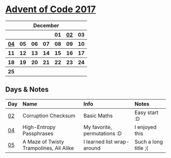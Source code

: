 # [Advent of Code 2017](https://adventofcode.com/2016/)

<table>
    <tr>
        <th colspan="7">December</th>
    </tr>
    <tr>
        <th></th>
        <th></th>
        <th></th>
        <th></th>
        <th>01</th>
        <th><a href="https://adventofcode.com/2017/day/2">02</a></th>
        <th>03</th>
    </tr>
    <tr>
        <th><a href="https://adventofcode.com/2017/day/4">04</a></th>
        <th>05</th>
        <th>06</th>
        <th>07</th>
        <th>08</th>
        <th>09</th>
        <th>10</th>
    </tr>
    <tr>
        <th>11</th>
        <th>12</th>
        <th>13</th>
        <th>14</th>
        <th>15</th>
        <th>16</th>
        <th>17</th>
    </tr>
    <tr>
        <th>18</th>
        <th>19</th>
        <th>20</th>
        <th>21</th>
        <th>22</th>
        <th>23</th>
        <th>24</th>
    </tr>
    <tr>
        <th>25</th>
        <th></th>
        <th></th>
        <th></th>
        <th></th>
        <th></th>
        <th></th>
    </tr>
</table>

## Days & Notes

Day | Name | Info | Notes
:--- | :-- | :---  | :----
[02](https://github.com/enigm4tik/advent-of-code/blob/main/2017/day02/day02.py)  | Corruption Checksum | Basic Maths | Easy start :D
[04](https://github.com/enigm4tik/advent-of-code/blob/main/2017/day04/day04.py)  | High-Entropy Passphrases | My favorite, permutations :D | I enjoyed this
[05](https://github.com/enigm4tik/advent-of-code/blob/main/2017/day05/day05.py)  | A Maze of Twisty Trampolines, All Alike | I learned list wrap-around | Such a long title ;(

